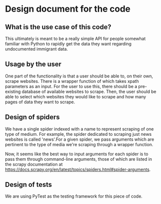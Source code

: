 # Design document for the code 

## What is the use case of this code? 
This ultimately is meant to be a really simple API for people somewhat familiar with Python to rapidly get the data they want regarding undocumented immigrant data. 

## Usage by the user
One part of the functionality is that a user should be able to, on their own, scrape websites. There is a wrapper function of which takes xpath parameters as an input. 
For the user to use this, there should be a pre-existing database of available websites to scrape. Then, the user should be able to select which websites they would like to scrape and how many pages of data they want to scrape. 

## Design of spiders 
We have a single spider indexed with a name to represent scraping of one type of medium. 
For example, the spider dedicated to scraping just news websites is called 'news'.For a given spider, we pass arguments which are pertinent to the type of media we're scraping through a wrapper function. 

Now, it seems like the best way to input arguments for each spider is to pass them through command-line arguments, 
those of which are listed in the scrapy documentation at https://docs.scrapy.org/en/latest/topics/spiders.html#spider-arguments. 

## Design of tests 
We are using PyTest as the testing framework for this piece of code. 
